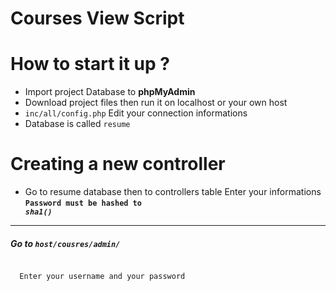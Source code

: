 # Courses View Script
# How to start it up ?
 <ul>
  <li>Import project Database to <strong>phpMyAdmin</strong></li>
  <li>Download project files then run it on localhost or your own host</li>
  <li><code>inc/all/config.php</code> Edit your connection informations</li>
  <li>Database is called <code>resume</code></li>
 </ul>
 
 # Creating a new controller 
  - Go to resume database then to controllers table 
  Enter your informations
  <strong><code>Password must be hashed to <i>sha1()</i></code></strong>
  <hr>
  <h5>Go to <code>host/cousres/admin/</h5>
  Enter your username and your password
